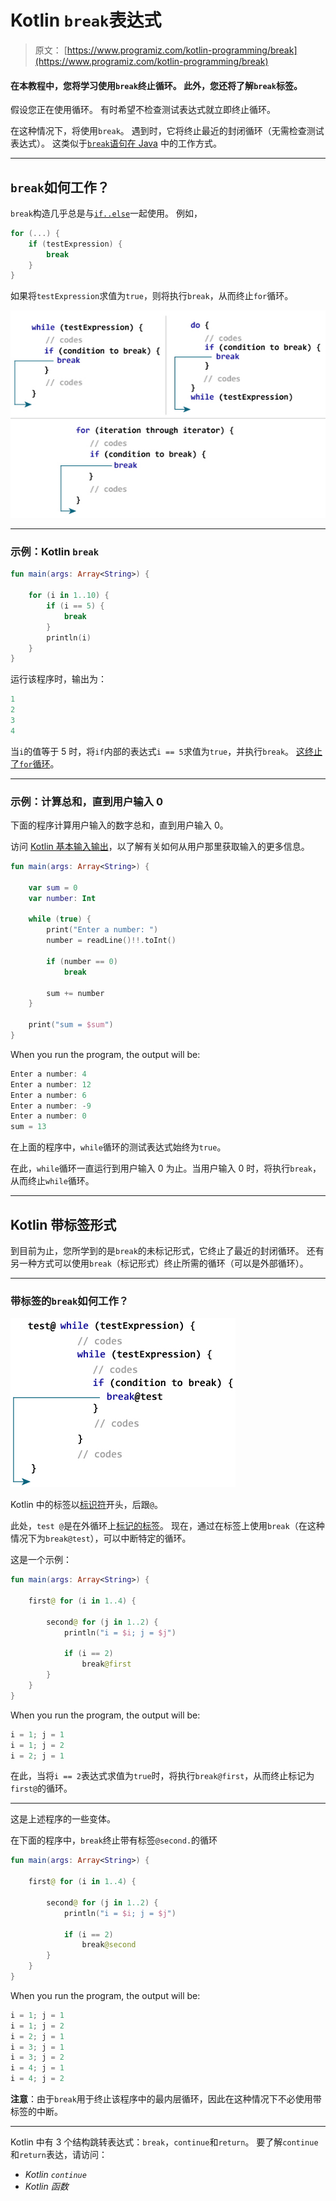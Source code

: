 # Kotlin `break`表达式

> 原文： [https://www.programiz.com/kotlin-programming/break](https://www.programiz.com/kotlin-programming/break)

#### 在本教程中，您将学习使用`break`终止循环。 此外，您还将了解`break`标签。

假设您正在使用循环。 有时希望不检查测试表达式就立即终止循环。

在这种情况下，将使用`break`。 遇到时，它将终止最近的封闭循环（无需检查测试表达式）。 这类似于[`break`语句在 Java](/java-programming/break-statement "Java break Statement") 中的工作方式。

* * *

## `break`如何工作？

`break`构造几乎总是与[`if..else`](/kotlin-programming/if-expression "Kotlin if...else")一起使用。 例如，

```kt
for (...) {
    if (testExpression) {
        break
    }
}
```

如果将`testExpression`求值为`true`，则将执行`break`，从而终止`for`循环。

![Kotlin break](img/883ed53898fb6ecf0fdad2042b5ff270.png)

* * *

### 示例：Kotlin `break`

```kt
fun main(args: Array<String>) {

    for (i in 1..10) {
        if (i == 5) {
            break
        }
        println(i)
    }
}
```

运行该程序时，输出为：

```kt
1
2
3
4

```

当`i`的值等于 5 时，将`if`内部的表达式`i == 5`求值为`true`，并执行`break`。 [这终止了`for`循环](/kotlin-programming/for-loop "Java for Loop")。

* * *

### 示例：计算总和，直到用户输入 0

下面的程序计算用户输入的数字总和，直到用户输入 0。

访问 [Kotlin 基本输入输出](/kotlin-programming/input-output)，以了解有关如何从用户那里获取输入的更多信息。

```kt
fun main(args: Array<String>) {

    var sum = 0
    var number: Int

    while (true) {
        print("Enter a number: ")
        number = readLine()!!.toInt()

        if (number == 0)
            break

        sum += number
    }

    print("sum = $sum")
}
```

When you run the program, the output will be:

```kt
Enter a number: 4
Enter a number: 12
Enter a number: 6
Enter a number: -9
Enter a number: 0
sum = 13
```

在上面的程序中，`while`循环的测试表达式始终为`true`。

在此，`while`循环一直运行到用户输入 0 为止。当用户输入 0 时，将执行`break`，从而终止`while`循环。

* * *

## Kotlin 带标签形式

到目前为止，您所学到的是`break`的未标记形式，它终止了最近的封闭循环。 还有另一种方式可以使用`break`（标记形式）终止所需的循环（可以是外部循环）。

* * *

### 带标签的`break`如何工作？

![Kotlin Labeled break](img/3a94e754a9aa1b9e521cb123e607b041.png)

Kotlin 中的标签以[标识符](/kotlin-programming/keywords-identifiers#identifiers "Kotlin identifier")开头，后跟`@`。

此处，`test @`是在外循环上[标记的标签](/kotlin-programming/while-loop "Kotlin while Loop")。 现在，通过在标签上使用`break`（在这种情况下为`break@test`），可以中断特定的循环。

这是一个示例：

```kt
fun main(args: Array<String>) {

    first@ for (i in 1..4) {

        second@ for (j in 1..2) {
            println("i = $i; j = $j")

            if (i == 2)
                break@first
        }
    }
}
```

When you run the program, the output will be:

```kt
i = 1; j = 1
i = 1; j = 2
i = 2; j = 1
```

在此，当将`i == 2`表达式求值为`true`时，将执行`break@first`，从而终止标记为`first@`的循环。

* * *

这是上述程序的一些变体。

在下面的程序中，`break`终止带有标签`@second.`的循环

```kt
fun main(args: Array<String>) {

    first@ for (i in 1..4) {

        second@ for (j in 1..2) {
            println("i = $i; j = $j")

            if (i == 2)
                break@second
        }
    }
}

```

When you run the program, the output will be:

```kt
i = 1; j = 1
i = 1; j = 2
i = 2; j = 1
i = 3; j = 1
i = 3; j = 2
i = 4; j = 1
i = 4; j = 2
```

**注意**：由于`break`用于终止该程序中的最内层循环，因此在这种情况下不必使用带标签的中断。

* * *

Kotlin 中有 3 个结构跳转表达式：`break`，`continue`和`return`。 要了解`continue`和`return`表达，请访问：

*   *Kotlin `continue`*
*   *Kotlin 函数*
